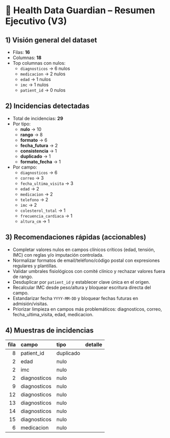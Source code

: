 # 🧠 Health Data Guardian – Resumen Ejecutivo (V3)

## 1) Visión general del dataset
- Filas: **16**
- Columnas: **18**
- Top columnas con nulos:
  - `diagnosticos` → 6 nulos
  - `medicacion` → 2 nulos
  - `edad` → 1 nulos
  - `imc` → 1 nulos
  - `patient_id` → 0 nulos

## 2) Incidencias detectadas
- Total de incidencias: **29**
- Por tipo:
  - **nulo** → 10
  - **rango** → 8
  - **formato** → 6
  - **fecha_futura** → 2
  - **consistencia** → 1
  - **duplicado** → 1
  - **formato_fecha** → 1
- Por campo:
  - `diagnosticos` → 6
  - `correo` → 3
  - `fecha_ultima_visita` → 3
  - `edad` → 2
  - `medicacion` → 2
  - `telefono` → 2
  - `imc` → 2
  - `colesterol_total` → 1
  - `frecuencia_cardiaca` → 1
  - `altura_cm` → 1

## 3) Recomendaciones rápidas (accionables)
- Completar valores nulos en campos clínicos críticos (edad, tensión, IMC) con reglas y/o imputación controlada.
- Normalizar formatos de email/teléfono/código postal con expresiones regulares y plantillas.
- Validar umbrales fisiológicos con comité clínico y rechazar valores fuera de rango.
- Desduplicar por `patient_id` y establecer clave única en el origen.
- Recalcular IMC desde peso/altura y bloquear escritura directa del campo.
- Estandarizar fecha `YYYY-MM-DD` y bloquear fechas futuras en admisión/visitas.
- Priorizar limpieza en campos más problemáticos: diagnosticos, correo, fecha_ultima_visita, edad, medicacion.

## 4) Muestras de incidencias
| fila | campo | tipo | detalle |
|-----:|:------|:-----|:--------|
| 8 | patient_id | duplicado |  |
| 2 | edad | nulo |  |
| 2 | imc | nulo |  |
| 2 | diagnosticos | nulo |  |
| 9 | diagnosticos | nulo |  |
| 12 | diagnosticos | nulo |  |
| 13 | diagnosticos | nulo |  |
| 14 | diagnosticos | nulo |  |
| 15 | diagnosticos | nulo |  |
| 6 | medicacion | nulo |  |
